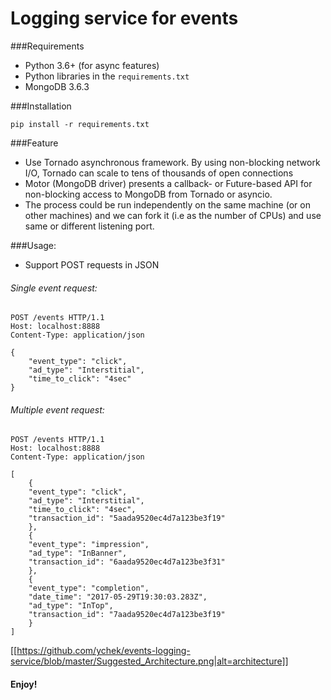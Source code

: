 # Logging service for events

###Requirements
- Python 3.6+ (for async features)
- Python libraries in the `requirements.txt`
- MongoDB 3.6.3

###Installation

`pip install -r requirements.txt`

###Feature
- Use Tornado asynchronous framework. By using non-blocking network I/O, Tornado can scale to tens of thousands of open connections
- Motor (MongoDB driver) presents a callback- or Future-based API for non-blocking access to MongoDB from Tornado or asyncio.
- The process could be run independently on the same machine (or on other machines) and we can fork it (i.e as the number of CPUs) and use same or different listening port.


###Usage:
- Support POST requests in JSON

###### Single event request:

    POST /events HTTP/1.1
    Host: localhost:8888
    Content-Type: application/json

    {
    	"event_type": "click",
    	"ad_type": "Interstitial",
    	"time_to_click": "4sec"
    }

###### Multiple event request:

    POST /events HTTP/1.1
    Host: localhost:8888
    Content-Type: application/json

    [
    	{
    	"event_type": "click",
    	"ad_type": "Interstitial",
    	"time_to_click": "4sec",
    	"transaction_id": "5aada9520ec4d7a123be3f19"
    	},
    	{
    	"event_type": "impression",
    	"ad_type": "InBanner",
    	"transaction_id": "6aada9520ec4d7a123be3f31"
    	},
    	{
    	"event_type": "completion",
    	"date_time": "2017-05-29T19:30:03.283Z",
    	"ad_type": "InTop",
    	"transaction_id": "7aada9520ec4d7a123be3f19"
    	}
    ]

[[https://github.com/ychek/events-logging-service/blob/master/Suggested_Architecture.png|alt=architecture]]

#### Enjoy!
